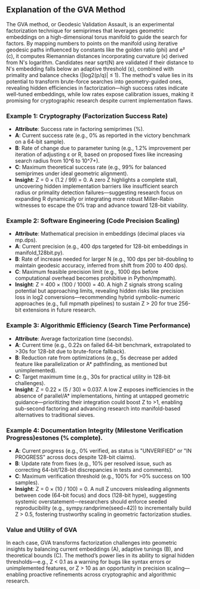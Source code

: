 ## Explanation of the GVA Method

The GVA method, or Geodesic Validation Assault, is an experimental factorization technique for semiprimes that leverages geometric embeddings on a high-dimensional torus manifold to guide the search for factors. By mapping numbers to points on the manifold using iterative geodesic paths influenced by constants like the golden ratio (phi) and e² (c), it computes Riemannian distances incorporating curvature (κ) derived from N's logarithm. Candidates near sqrt(N) are validated if their distance to N's embedding falls below an adaptive threshold (ε), combined with primality and balance checks (|log2(p/q)| ≤ 1). The method's value lies in its potential to transform brute-force searches into geometry-guided ones, revealing hidden efficiencies in factorization—high success rates indicate well-tuned embeddings, while low rates expose calibration issues, making it promising for cryptographic research despite current implementation flaws.

### Example 1: Cryptography (Factorization Success Rate)
- **Attribute**: Success rate in factoring semiprimes (%).
- **A**: Current success rate (e.g., 0% as reported in the victory benchmark on a 64-bit sample).
- **B**: Rate of change due to parameter tuning (e.g., 1.2% improvement per iteration of adjusting ε or R, based on proposed fixes like increasing search radius from 10^6 to 10^7+).
- **C**: Maximum theoretical success rate (e.g., 99% for balanced semiprimes under ideal geometric alignment).
- **Insight**: Z = 0 × (1.2 / 99) = 0. A zero Z highlights a complete stall, uncovering hidden implementation barriers like insufficient search radius or primality detection failures—suggesting research focus on expanding R dynamically or integrating more robust Miller-Rabin witnesses to escape the 0% trap and advance toward 128-bit viability.

### Example 2: Software Engineering (Code Precision Scaling)
- **Attribute**: Mathematical precision in embeddings (decimal places via mp.dps).
- **A**: Current precision (e.g., 400 dps targeted for 128-bit embeddings in manifold_128bit.py).
- **B**: Rate of increase needed for larger N (e.g., 100 dps per bit-doubling to maintain geodesic accuracy, inferred from shift from 200 to 400 dps).
- **C**: Maximum feasible precision limit (e.g., 1000 dps before computational overhead becomes prohibitive in Python/mpmath).
- **Insight**: Z = 400 × (100 / 1000) = 40. A high Z signals strong scaling potential but approaching limits, revealing hidden risks like precision loss in log2 conversions—recommending hybrid symbolic-numeric approaches (e.g., full mpmath pipelines) to sustain Z > 20 for true 256-bit extensions in future research.

### Example 3: Algorithmic Efficiency (Search Time Performance)
- **Attribute**: Average factorization time (seconds).
- **A**: Current time (e.g., 0.22s on failed 64-bit benchmark, extrapolated to >30s for 128-bit due to brute-force fallback).
- **B**: Reduction rate from optimizations (e.g., 5s decrease per added feature like parallelization or A* pathfinding, as mentioned but unimplemented).
- **C**: Target maximum time (e.g., 30s for practical utility in 128-bit challenges).
- **Insight**: Z = 0.22 × (5 / 30) ≈ 0.037. A low Z exposes inefficiencies in the absence of parallel/A* implementations, hinting at untapped geometric guidance—prioritizing their integration could boost Z to >1, enabling sub-second factoring and advancing research into manifold-based alternatives to traditional sieves.

### Example 4: Documentation Integrity (Milestone Verification Progress)estones (% complete).
- **A**: Current progress (e.g., 0% verified, as status is "UNVERIFIED" or "IN PROGRESS" across docs despite 128-bit claims).
- **B**: Update rate from fixes (e.g., 10% per resolved issue, such as correcting 64-bit/128-bit discrepancies in tests and comments).
- **C**: Maximum verification threshold (e.g., 100% for >0% success on 100 samples).
- **Insight**: Z = 0 × (10 / 100) = 0. A null Z uncovers misleading alignments between code (64-bit focus) and docs (128-bit hype), suggesting systemic overstatement—researchers should enforce seeded reproducibility (e.g., sympy.randprime(seed=42)) to incrementally build Z > 0.5, fostering trustworthy scaling in geometric factorization studies.

### Value and Utility of GVA
In each case, GVA transforms factorization challenges into geometric insights by balancing current embeddings (A), adaptive tunings (B), and theoretical bounds (C). The method’s power lies in its ability to signal hidden thresholds—e.g., Z < 0.1 as a warning for bugs like syntax errors or unimplemented features, or Z > 10 as an opportunity in precision scaling—enabling proactive refinements across cryptographic and algorithmic research.